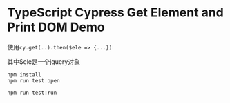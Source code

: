 TypeScript Cypress Get Element and Print DOM Demo
==================================================

使用`cy.get(..).then($ele => {...})`

其中$ele是一个jquery对象

```
npm install
npm run test:open

npm run test:run
```

